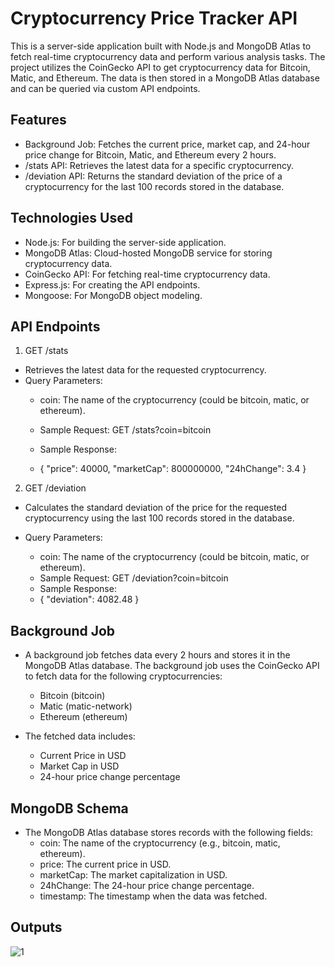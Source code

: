 # Cryptocurrency Price Tracker API

This is a server-side application built with Node.js and MongoDB Atlas to fetch real-time cryptocurrency data and perform various analysis tasks. The project utilizes the CoinGecko API to get cryptocurrency data for Bitcoin, Matic, and Ethereum. The data is then stored in a MongoDB Atlas database and can be queried via custom API endpoints.

## Features
- Background Job: Fetches the current price, market cap, and 24-hour price change for Bitcoin, Matic, and Ethereum every 2 hours.
- /stats API: Retrieves the latest data for a specific cryptocurrency.
- /deviation API: Returns the standard deviation of the price of a cryptocurrency for the last 100 records stored in the database.

## Technologies Used
- Node.js: For building the server-side application.
- MongoDB Atlas: Cloud-hosted MongoDB service for storing cryptocurrency data.
- CoinGecko API: For fetching real-time cryptocurrency data.
- Express.js: For creating the API endpoints.
- Mongoose: For MongoDB object modeling.

## API Endpoints
1. GET /stats
  - Retrieves the latest data for the requested cryptocurrency.
  - Query Parameters:
    - coin: The name of the cryptocurrency (could be bitcoin, matic, or ethereum).

    - Sample Request:  GET /stats?coin=bitcoin
    - Sample Response:
    -  {
      "price": 40000,
      "marketCap": 800000000,
      "24hChange": 3.4
    }

2. GET /deviation
  - Calculates the standard deviation of the price for the requested cryptocurrency using the last 100 records stored in the database.
  - Query Parameters:

    - coin: The name of the cryptocurrency (could be bitcoin, matic, or ethereum).
    - Sample Request: GET /deviation?coin=bitcoin
    -  Sample Response:
    - { 
  "deviation": 4082.48
}

## Background Job
- A background job fetches data every 2 hours and stores it in the MongoDB Atlas database. The background job uses the CoinGecko API to fetch data for the following cryptocurrencies:
   - Bitcoin (bitcoin)
   - Matic (matic-network)
   - Ethereum (ethereum)
   
- The fetched data includes:
  - Current Price in USD
  - Market Cap in USD
  - 24-hour price change percentage

## MongoDB Schema
- The MongoDB Atlas database stores records with the following fields:
  -  coin: The name of the cryptocurrency (e.g., bitcoin, matic, ethereum).
  -  price: The current price in USD.
  -  marketCap: The market capitalization in USD.
  -  24hChange: The 24-hour price change percentage.
  -  timestamp: The timestamp when the data was fetched.

 ## Outputs

![1](https://github.com/user-attachments/assets/b0c76e5a-1723-45d5-bab5-b092b06a24e8)
